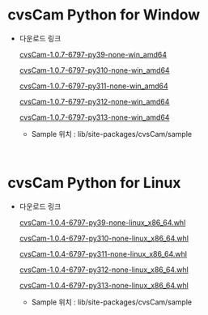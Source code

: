 
# cvsCam Python for Window
<ul><li>다운로드 링크</li>

[cvsCam-1.0.7-6797-py39-none-win_amd64](https://github.com/CREVIS/Camera/raw/refs/heads/master/cvsCam/Python/Windows/cvsCam-1.0.7-6797-py39-none-win_amd64.whl)

[cvsCam-1.0.7-6797-py310-none-win_amd64](https://github.com/CREVIS/Camera/raw/refs/heads/master/cvsCam/Python/Windows/cvsCam-1.0.7-6797-py310-none-win_amd64.whl)

[cvsCam-1.0.7-6797-py311-none-win_amd64](https://github.com/CREVIS/Camera/raw/refs/heads/master/cvsCam/Python/Windows/cvsCam-1.0.7-6797-py311-none-win_amd64.whl)

[cvsCam-1.0.7-6797-py312-none-win_amd64](https://github.com/CREVIS/Camera/raw/refs/heads/master/cvsCam/Python/Windows/cvsCam-1.0.7-6797-py312-none-win_amd64.whl)

[cvsCam-1.0.7-6797-py313-none-win_amd64](https://github.com/CREVIS/Camera/raw/refs/heads/master/cvsCam/Python/Windows/cvsCam-1.0.7-6797-py313-none-win_amd64.whl)

<ul><li>
Sample 위치 : lib/site-packages/cvsCam/sample
</ul></ul>



<br>

# cvsCam Python for Linux
<ul><li>다운로드 링크</li>

[cvsCam-1.0.4-6797-py39-none-linux_x86_64.whl](https://github.com/CREVIS/Camera/raw/refs/heads/master/cvsCam/Python/Linux/cvsCam-1.0.4-6797-py39-none-linux_x86_64.whl)

[cvsCam-1.0.4-6797-py310-none-linux_x86_64.whl](https://github.com/CREVIS/Camera/raw/refs/heads/master/cvsCam/Python/Linux/cvsCam-1.0.4-6797-py310-none-linux_x86_64.whl)

[cvsCam-1.0.4-6797-py311-none-linux_x86_64.whl](https://github.com/CREVIS/Camera/raw/refs/heads/master/cvsCam/Python/Linux/cvsCam-1.0.4-6797-py311-none-linux_x86_64.whl)

[cvsCam-1.0.4-6797-py312-none-linux_x86_64.whl](https://github.com/CREVIS/Camera/raw/refs/heads/master/cvsCam/Python/Linux/cvsCam-1.0.4-6797-py312-none-linux_x86_64.whl)

[cvsCam-1.0.4-6797-py313-none-linux_x86_64.whl](https://github.com/CREVIS/Camera/raw/refs/heads/master/cvsCam/Python/Linux/cvsCam-1.0.4-6797-py313-none-linux_x86_64.whl)

<ul><li>
Sample 위치 : lib/site-packages/cvsCam/sample
</ul></ul>

